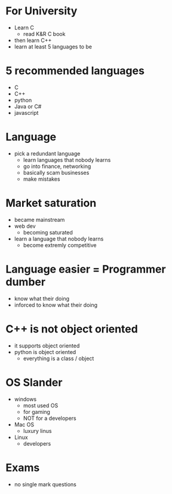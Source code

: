 # For University

- Learn C
    - read K&R C book
- then learn C++
- learn at least 5 languages to be

# 5 recommended languages

- C
- C++
- python
- Java or C#
- javascript

# Language

- pick a redundant language
    - learn languages that nobody learns
    - go into finance, networking
    - basically scam businesses
    - make mistakes

# Market saturation

- became mainstream
- web dev
    - becoming saturated
- learn a language that nobody learns
    - become extremly competitive

# Language easier = Programmer dumber

- know what their doing
- inforced to know what their doing

# C++ is not object oriented

- it supports object oriented
- python is object oriented
    - everything is a class / object

# OS Slander

- windows
    - most used OS
    - for gaming
    - NOT for a developers
- Mac OS
    - luxury linus
- Linux
    - developers


# Exams

- no single mark questions